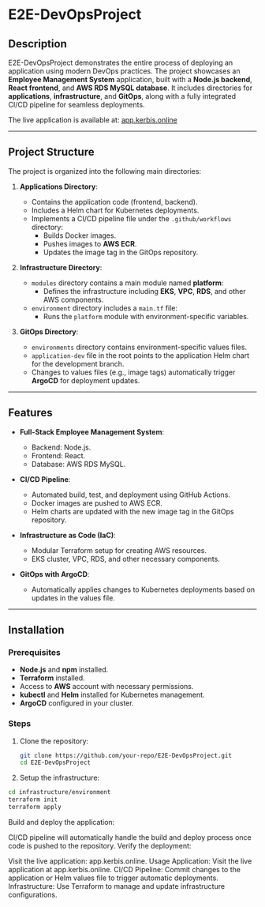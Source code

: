 # E2E-DevOpsProject

## Description
E2E-DevOpsProject demonstrates the entire process of deploying an application using modern DevOps practices. The project showcases an **Employee Management System** application, built with a **Node.js backend**, **React frontend**, and **AWS RDS MySQL database**. It includes directories for **applications**, **infrastructure**, and **GitOps**, along with a fully integrated CI/CD pipeline for seamless deployments.

The live application is available at: [app.kerbis.online](https://app.kerbis.online)

---

## Project Structure
The project is organized into the following main directories:

1. **Applications Directory**:
   - Contains the application code (frontend, backend).
   - Includes a Helm chart for Kubernetes deployments.
   - Implements a CI/CD pipeline file under the `.github/workflows` directory:
     - Builds Docker images.
     - Pushes images to **AWS ECR**.
     - Updates the image tag in the GitOps repository.

2. **Infrastructure Directory**:
   - `modules` directory contains a main module named **platform**:
     - Defines the infrastructure including **EKS**, **VPC**, **RDS**, and other AWS components.
   - `environment` directory includes a `main.tf` file:
     - Runs the `platform` module with environment-specific variables.

3. **GitOps Directory**:
   - `environments` directory contains environment-specific values files.
   - `application-dev` file in the root points to the application Helm chart for the development branch.
   - Changes to values files (e.g., image tags) automatically trigger **ArgoCD** for deployment updates.

---

## Features
- **Full-Stack Employee Management System**:
  - Backend: Node.js.
  - Frontend: React.
  - Database: AWS RDS MySQL.

- **CI/CD Pipeline**:
  - Automated build, test, and deployment using GitHub Actions.
  - Docker images are pushed to AWS ECR.
  - Helm charts are updated with the new image tag in the GitOps repository.

- **Infrastructure as Code (IaC)**:
  - Modular Terraform setup for creating AWS resources.
  - EKS cluster, VPC, RDS, and other necessary components.

- **GitOps with ArgoCD**:
  - Automatically applies changes to Kubernetes deployments based on updates in the values file.

---

## Installation

### Prerequisites
- **Node.js** and **npm** installed.
- **Terraform** installed.
- Access to **AWS** account with necessary permissions.
- **kubectl** and **Helm** installed for Kubernetes management.
- **ArgoCD** configured in your cluster.

### Steps
1. Clone the repository:
   ```bash
   git clone https://github.com/your-repo/E2E-DevOpsProject.git
   cd E2E-DevOpsProject
2. Setup the infrastructure:

```bash
cd infrastructure/environment
terraform init
terraform apply
```
Build and deploy the application:

CI/CD pipeline will automatically handle the build and deploy process once code is pushed to the repository.
Verify the deployment:

Visit the live application: app.kerbis.online.
Usage
Application:
Visit the live application at app.kerbis.online.
CI/CD Pipeline:
Commit changes to the application or Helm values file to trigger automatic deployments.
Infrastructure:
Use Terraform to manage and update infrastructure configurations.

